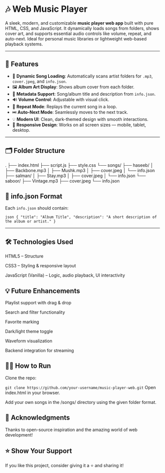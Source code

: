 # 🎶 Web Music Player

A sleek, modern, and customizable **music player web app** built with pure HTML, CSS, and JavaScript. It dynamically loads songs from folders, shows cover art, and supports essential audio controls like volume, repeat, and auto-next. Ideal for personal music libraries or lightweight web-based playback systems.

---

## 🚀 Features

- 🎵 **Dynamic Song Loading**: Automatically scans artist folders for `.mp3`, `cover.jpeg`, and `info.json`.
- 🖼️ **Album Art Display**: Shows album cover from each folder.
- 📝 **Metadata Support**: Song/album title and description from `info.json`.
- 🔊 **Volume Control**: Adjustable with visual click.
- 🔁 **Repeat Mode**: Replays the current song in a loop.
- ⏭️ **Auto-Next Mode**: Seamlessly moves to the next track.
- 💡 **Modern UI**: Clean, dark-themed design with smooth interactions.
- 📱 **Responsive Design**: Works on all screen sizes — mobile, tablet, desktop.

---

## 🗂️ Folder Structure
.
├── index.html
├── script.js
├── style.css
└── songs/
├── haseeb/
│ ├── Backbone.mp3
│ ├── Mushk.mp3
│ ├── cover.jpeg
│ └── info.json
├── salman/
│ ├── Stay.mp3
│ ├── cover.jpeg
│ └── info.json
└── saboor/
├── Vintage.mp3
├── cover.jpeg
└── info.json

## 📄 info.json Format

Each `info.json` should contain:

`json
{
  "title": "Album Title",
  "description": "A short description of the album or artist."
}`

---

## 🛠️ Technologies Used
HTML5 – Structure

CSS3 – Styling & responsive layout

JavaScript (Vanilla) – Logic, audio playback, UI interactivity

## 💡 Future Enhancements
Playlist support with drag & drop

Search and filter functionality

Favorite marking

Dark/light theme toggle

Waveform visualization

Backend integration for streaming

## 🧑‍💻 How to Run
Clone the repo:

`git clone https://github.com/your-username/music-player-web.git`
Open index.html in your browser.

Add your own songs in the /songs/ directory using the given folder format.

## 🙌 Acknowledgments
Thanks to open-source inspiration and the amazing world of web development!

## ⭐ Show Your Support
If you like this project, consider giving it a ⭐ and sharing it!
